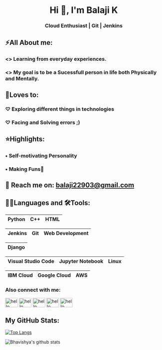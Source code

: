 
<h1 align="center">Hi 👋, I'm Balaji K</h1>
<h3 align="center">Cloud Enthusiast | Git | Jenkins</h3>

## ⚡All About me:
<h3><> Learning from everyday experiences.</h3> 
<h3><> My goal is to be a Sucessfull person in life both Physically and Mentally.</h3>

## 🤗Loves to:
<h3>♡ Exploring different things in technologies </h3>
<h3>♡ Facing and Solving errors ;) </h3>
  
## ⭐Highlights:
<h3>• Self-motivating Personality </h3>
<h3>• Making Funs🤗 </h3>

## 📧 Reach me on: balaji22903@gmail.com

## 👨‍💻Languages and 🛠️Tools:

| Python | C++ | HTML | 
| :---: | :---: | :---: |

| Jenkins | Git | Web Development |
| :---: | :---: | :---: | 

| Django | 
| :---: |  

| Visual Studio Code | Jupyter Notebook | Linux |
| :---: | :---: | :---: |

| IBM Cloud | Google Cloud | AWS 
| :---: | :---: | :---: | 

<h3 align="left">Also connect with me:</h3>
<p align="left">  
<a href="https://twitter.com/Balaji539245072" target="blank"><img align="center" src="https://cdn.jsdelivr.net/npm/simple-icons@3.0.1/icons/twitter.svg" alt="hello" height="30" width="40" /></a>
<a href="https://linkedin.com/in/balaji-k-" target="blank"><img align="center" src="https://cdn.jsdelivr.net/npm/simple-icons@3.0.1/icons/linkedin.svg" alt="hello" height="30" width="40" /></a>
<a href="https://www.facebook.com/smiley balaji" target="blank"><img align="center" src="https://cdn.jsdelivr.net/npm/simple-icons@3.0.1/icons/facebook.svg" alt="hello" height="30" width="40" /></a>
<a href="https://www.instagram.com/_balaji.k_" target="blank"><img align="center" src="https://cdn.jsdelivr.net/npm/simple-icons@3.0.1/icons/instagram.svg" alt="hello" height="30" width="40" /></a>
<a href="https://discord.gg/RsNjHAew" target="blank"><img align="center" src="https://cdn.jsdelivr.net/npm/simple-icons@3.0.1/icons/discord.svg" alt="hello" height="30" width="40" /></a>
</p>

## My GitHub Stats:
[![Top Langs](https://github-readme-stats.vercel.app/api/top-langs/?username=Balaji936&layout=compact&show_icons=true&theme=dark)](https://github.com/Balaji936github-readme-stats)

![Bhavishya's github stats](https://github-readme-stats.vercel.app/api?username=Balaji936&show_icons=true&theme=dark)
